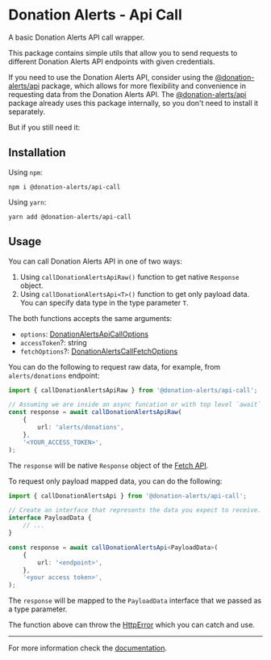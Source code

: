 # Donation Alerts - Api Call

A basic Donation Alerts API call wrapper.

This package contains simple utils that allow you to send requests to different Donation Alerts API endpoints with given credentials.

If you need to use the Donation Alerts API, consider using the [@donation-alerts/api](https://stimulcross.github.io/donation-alerts/modules/api.html) package, which allows for more flexibility and convenience in requesting data from the Donation Alerts API. The [@donation-alerts/api](https://stimulcross.github.io/donation-alerts/modules/api.html) package already uses this package internally, so you don't need to install it separately.

But if you still need it:

## Installation

Using `npm`:

```
npm i @donation-alerts/api-call
```

Using `yarn`:

```
yarn add @donation-alerts/api-call
```

## Usage

You can call Donation Alerts API in one of two ways:

1. Using `callDonationAlertsApiRaw()` function to get native `Response` object.
2. Using `callDonationAlertsApi<T>()` function to get only payload data. You can specify data type in the type parameter `T`.

The both functions accepts the same arguments:

- `options`: [DonationAlertsApiCallOptions](https://stimulcross.github.io/donation-alerts/interfaces/api_call.DonationAlertsApiCallOptions.html)
- `accessToken`?: string
- `fetchOptions`?: [DonationAlertsCallFetchOptions](https://stimulcross.github.io/donation-alerts/types/api_call.DonationAlertsCallFetchOptions.html)

You can do the following to request raw data, for example, from `alerts/donations` endpoint:

```ts
import { callDonationAlertsApiRaw } from '@donation-alerts/api-call';

// Assuming we are inside an async funcation or with top level `await` enabled.
const response = await callDonationAlertsApiRaw(
	{
		url: 'alerts/donations',
	},
	'<YOUR_ACCESS_TOKEN>',
);
```

The `response` will be native `Response` object of the [Fetch API](https://developer.mozilla.org/en-US/docs/Web/API/Fetch_API).

To request only payload mapped data, you can do the following:

```ts
import { callDonationAlertsApi } from '@donation-alerts/api-call';

// Create an interface that represents the data you expect to receive.
interface PayloadData {
	// ...
}

const response = await callDonationAlertsApi<PayloadData>(
	{
		url: '<endpoint>',
	},
	'<your access token>',
);
```

The `response` will be mapped to the `PayloadData` interface that we passed as a type parameter.

The function above can throw the [HttpError](https://stimulcross.github.io/donation-alerts/classes/api_call.HttpError.html) which you can catch and use.

---

For more information check the [documentation](https://stimulcross.github.io/donation-alerts/modules/api_call.html).
